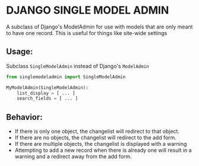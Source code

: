 DJANGO SINGLE MODEL ADMIN
===
A subclass of Django's ModelAdmin for use with models that are only meant to have one record. This is useful for things like site-wide settings

Usage:
---

Subclass `SingleModelAdmin` instead of Django's `ModelAdmin`

```python
from singlemodeladmin import SingleModelAdmin

MyModelAdmin(SingleModelAdmin):
    list_display = [ ... ]
    search_fields = [ ... ]
```

Behavior:
---

- If there is only one object, the changelist will redirect to that object.
- If there are no objects, the changelist will redirect to the add form.
- If there are multiple objects, the changelist is displayed with a warning
- Attempting to add a new record when there is already one will result in a warning and a redirect away from the add form.
